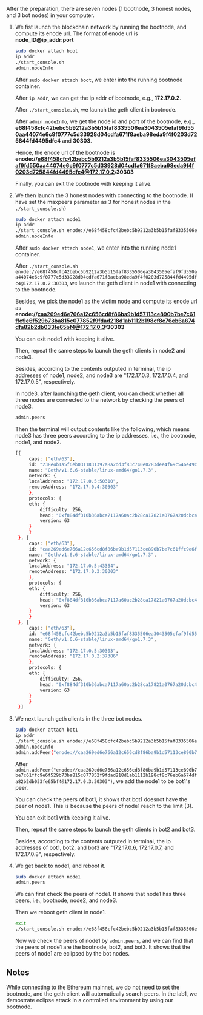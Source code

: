 After the preparation, there are seven nodes (1 bootnode, 3 honest nodes, and 3 bot nodes) in your computer.

1. We fist launch the blockchain network by running the bootnode, and compute its enode url.
   The format of enode url is **node_ID@ip_addr:port**
   ```sh
   sudo docker attach boot
   ip addr
   ./start_console.sh
   admin.nodeInfo
   ```
   After `sudo docker attach boot`, we enter into the running bootnode container.
   
   After `ip addr`, we can get the ip addr of bootnode, e.g., **172.17.0.2**.
   
   After `./start_console.sh`, we launch the geth client in bootnode.
   
   After `admin.nodeInfo`, we get the node id and port of the bootnode, e.g., **e68f458cfc42bebc5b9212a3b5b15faf8335506ea3043505efaf9fd550aa44074e6c9f0777c5d33928d04cdfa671f8aeba98eda9f4f0203d725844fd4495dfc4** and **30303**.

   Hence, the enode url of the bootnode is **enode://e68f458cfc42bebc5b9212a3b5b15faf8335506ea3043505efaf9fd550aa44074e6c9f0777c5d33928d04cdfa671f8aeba98eda9f4f0203d725844fd4495dfc4@172.17.0.2:30303**
   
   Finally, you can exit the bootnode with keeping it alive.

2. We then launch the 3 honest nodes with connecting to the bootnode. (I have set the maxpeers parameter as 3 for honest nodes in the `./start_console.sh`)
   ```sh
   sudo docker attach node1
   ip addr
   ./start_console.sh enode://e68f458cfc42bebc5b9212a3b5b15faf8335506ea3043505efaf9fd550aa44074e6c9f0777c5d33928d04cdfa671f8aeba98eda9f4f0203d725844fd4495dfc4@172.17.0.2:30303
   admin.nodeInfo
   ```
   After `sudo docker attach node1`, we enter into the running node1 container.
   
   After `./start_console.sh enode://e68f458cfc42bebc5b9212a3b5b15faf8335506ea3043505efaf9fd550aa44074e6c9f0777c5d33928d04cdfa671f8aeba98eda9f4f0203d725844fd4495dfc4@172.17.0.2:30303`, we launch the geth 
   client in node1 with connecting to the bootnode.

   Besides, we pick the node1 as the victim node and compute its enode url as **enode://caa269ed6e766a12c656cd8f86ba9b1d57113ce890b7be7c61ffc9e6f529b73ba815c077852f9fdad218d1ab1112b198cf8c76eb6a674dfa82b2db033fe65bf4@172.17.0.3:30303**

   You can exit node1 with keeping it alive.

   Then, repeat the same steps to launch the geth clients in node2 and node3.

   Besides, according to the contents outputed in terminal, the ip addresses of node1, node2, and node3 are "172.17.0.3, 172.17.0.4, and 172.17.0.5", respectively.

   In node3, after launching the geth client, you can check whether all three nodes are connected to the network by checking the peers of node3.
   ```sh
   admin.peers
   ```
   Then the terminal will output contents like the following, which means node3 has three peers according to the ip addresses, i.e., the bootnode, node1, and node2.
   ```sh
   [{
        caps: ["eth/63"],
        id: "238e4b1a5f6eb0311831397a8a2dd3f83c740e0283dee4f69c546e49c90c35258971d419315ceea2f2f111a08af8326fbf1b9fe0435e5af12b819dfc484db440",
        name: "Geth/v1.6.6-stable/linux-amd64/go1.7.3",
        network: {
        localAddress: "172.17.0.5:50310",
        remoteAddress: "172.17.0.4:30303"
        },
        protocols: {
        eth: {
            difficulty: 256,
            head: "0xf884df310b36abca7117a60ac2b28ca17821a0767a20dcbc4e87f5934ac72d72",
            version: 63
        }
        }
    }, {
        caps: ["eth/63"],
        id: "caa269ed6e766a12c656cd8f86ba9b1d57113ce890b7be7c61ffc9e6f529b73ba815c077852f9fdad218d1ab1112b198cf8c76eb6a674dfa82b2db033fe65bf4",
        name: "Geth/v1.6.6-stable/linux-amd64/go1.7.3",
        network: {
        localAddress: "172.17.0.5:43364",
        remoteAddress: "172.17.0.3:30303"
        },
        protocols: {
        eth: {
            difficulty: 256,
            head: "0xf884df310b36abca7117a60ac2b28ca17821a0767a20dcbc4e87f5934ac72d72",
            version: 63
        }
        }
    }, {
        caps: ["eth/63"],
        id: "e68f458cfc42bebc5b9212a3b5b15faf8335506ea3043505efaf9fd550aa44074e6c9f0777c5d33928d04cdfa671f8aeba98eda9f4f0203d725844fd4495dfc4",
        name: "Geth/v1.6.6-stable/linux-amd64/go1.7.3",
        network: {
        localAddress: "172.17.0.5:30303",
        remoteAddress: "172.17.0.2:37386"
        },
        protocols: {
        eth: {
            difficulty: 256,
            head: "0xf884df310b36abca7117a60ac2b28ca17821a0767a20dcbc4e87f5934ac72d72",
            version: 63
        }
        }
    }]
   ```

3. We next launch geth clients in the three bot nodes.
   ```sh
   sudo docker attach bot1
   ip addr
   ./start_console.sh enode://e68f458cfc42bebc5b9212a3b5b15faf8335506ea3043505efaf9fd550aa44074e6c9f0777c5d33928d04cdfa671f8aeba98eda9f4f0203d725844fd4495dfc4@172.17.0.2:30303
   admin.nodeInfo
   admin.addPeer("enode://caa269ed6e766a12c656cd8f86ba9b1d57113ce890b7be7c61ffc9e6f529b73ba815c077852f9fdad218d1ab1112b198cf8c76eb6a674dfa82b2db033fe65bf4@172.17.0.3:30303")
   ```

   After `admin.addPeer("enode://caa269ed6e766a12c656cd8f86ba9b1d57113ce890b7be7c61ffc9e6f529b73ba815c077852f9fdad218d1ab1112b198cf8c76eb6a674dfa82b2db033fe65bf4@172.17.0.3:30303")`, we add the node1 to be bot1's peer.

   You can check the peers of bot1, it shows that bot1 doesnot have the peer of node1. This is because the peers of node1 reach to the limit (3).

   You can exit bot1 with keeping it alive.

   Then, repeat the same steps to launch the geth clients in bot2 and bot3.

   Besides, according to the contents outputed in terminal, the ip addresses of bot1, bot2, and bot3 are "172.17.0.6, 172.17.0.7, and 172.17.0.8", respectively.

4. We get back to node1, and reboot it.
   ```sh
   sudo docker attach node1
   admin.peers
   ```
   We can first check the peers of node1. It shows that node1 has three peers, i.e., bootnode, node2, and node3.

   Then we reboot geth client in node1.
   ```sh
   exit
   ./start_console.sh enode://e68f458cfc42bebc5b9212a3b5b15faf8335506ea3043505efaf9fd550aa44074e6c9f0777c5d33928d04cdfa671f8aeba98eda9f4f0203d725844fd4495dfc4@172.17.0.2:30303
   ```

   Now we check the peers of node1 by `admin.peers`, and we can find that the peers of node1 are the bootnode, bot2, and bot3. It shows that the peers of node1 are eclipsed by the bot nodes.


## Notes
While connecting to the Ethereum mainnet, we do not need to set the bootnode, and the geth client will automatically search peers. In the lab1, we demostrate eclipse attack in a controlled environment by using our bootnode.
